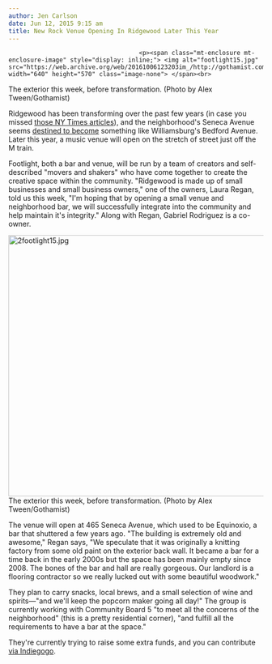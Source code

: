 ```yaml
---
author: Jen Carlson
date: Jun 12, 2015 9:15 am
title: New Rock Venue Opening In Ridgewood Later This Year
---
```


	
										<p><span class="mt-enclosure mt-enclosure-image" style="display: inline;"> <img alt="footlight15.jpg" src="https://web.archive.org/web/20161006123203im_/http://gothamist.com/attachments/arts_jen/footlight15.jpg" width="640" height="570" class="image-none"> </span><br>
<span class="photo_caption">The exterior this week, before transformation. (Photo by Alex Tween/Gothamist)</span></p>

<p>Ridgewood has been transforming over the past few years (in case you missed <a href="https://web.archive.org/web/20161006123203/http://gothamist.com/2014/11/07/ridgewood_quooklyn_comments_ny_time.php">those NY Times articles</a>), and the neighborhood&apos;s Seneca Avenue seems <a href="https://web.archive.org/web/20161006123203/http://gothamist.com/2015/01/22/new_ridgewood_bar.php">destined to become</a> something like Williamsburg&apos;s Bedford Avenue. Later this year, a music venue will open on the stretch of street just off the M train.</p>

<p>Footlight, both a bar and venue, will be run by a team of creators and self-described &quot;movers and shakers&quot; who have come together to create the creative space within the community. &quot;Ridgewood is made up of small businesses and small business owners,&quot; one of the owners, Laura Regan, told us this week, &quot;I&apos;m hoping that by opening a small venue and neighborhood bar, we will successfully integrate into the community and help maintain it&apos;s integrity.&quot; Along with Regan, Gabriel Rodriguez is a co-owner.</p>

<p><span class="mt-enclosure mt-enclosure-image" style="display: inline;"> <img alt="2footlight15.jpg" src="https://web.archive.org/web/20161006123203im_/http://gothamist.com/attachments/arts_jen/2footlight15.jpg" width="640" height="516" class="image-none"> </span><br>
<span class="photo_caption">The exterior this week, before transformation. (Photo by Alex Tween/Gothamist)</span></p>

<p>The venue will open at 465 Seneca Avenue, which used to be Equinoxio, a bar that shuttered a few years ago. &quot;The building is extremely old and awesome,&quot; Regan says, &quot;We speculate that it was originally a knitting factory from some old paint on the exterior back wall. It became a bar for a time back in the early 2000s but the space has been mainly empty since 2008. The bones of the bar and hall are really gorgeous. Our landlord is a flooring contractor so we really lucked out with some beautiful woodwork.&quot;</p>

<p>They plan to carry snacks, local brews, and a small selection of wine and spirits&#x2014;&quot;and we&apos;ll keep the popcorn maker going all day!&quot; The group is currently working with Community Board 5 &quot;to meet all the concerns of the neighborhood&quot; (this is a pretty residential corner), &quot;and fulfill all the requirements to have a bar at the space.&quot;</p>

<p>They&apos;re currently trying to raise some extra funds, and you can contribute <a href="https://web.archive.org/web/20161006123203/http://igg.me/at/give-the-footlight-a-leg-up/x/10730564">via Indiegogo</a>.</p>					
										
									
				
